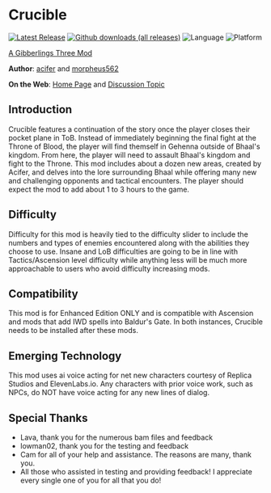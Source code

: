 # Crucible

[![Latest Release](https://img.shields.io/github/v/release/gibberlings3/crucible?include_prereleases)](https://github.com/Gibberlings3/crucible/releases/latest)
[![Github downloads (all releases)](https://img.shields.io/github/downloads/gibberlings3/crucible/total.svg?color=informational)](https://github.com/gibberlings3/crucible/releases)
![Language](https://img.shields.io/static/v1?label=language&message=english&color=informational)
![Platform](https://img.shields.io/static/v1?label=platform&message=windows%20%7C%20macos%20%7C%20linux&color=informational)

[A Gibberlings Three Mod](https://www.gibberlings3.net/)

**Author**: [acifer](https://github.com/AciferBG) and [morpheus562](https://www.gibberlings3.net/profile/11591-morpheus562/)

**On the Web**: [Home Page](https://www.gibberlings3.net/mods/quests/crucible/) and [Discussion Topic](https://www.gibberlings3.net/forums/forum/237-the-crucible/)

## Introduction

Crucible features a continuation of the story once the player closes their pocket plane in ToB. Instead of immediately beginning the final fight at the Throne of Blood, the player will find themself in Gehenna outside of Bhaal's kingdom. From here, the player will need to assault Bhaal's kingdom and fight to the Throne. This mod includes about a dozen new areas, created by Acifer, and delves into the lore surrounding Bhaal while offering many new and challenging opponents and tactical encounters. The player should expect the mod to add about 1 to 3 hours to the game.

## Difficulty
Difficulty for this mod is heavily tied to the difficulty slider to include the numbers and types of enemies encountered along with the abilities they choose to use. Insane and LoB difficulties are going to be in line with Tactics/Ascension level difficulty while anything less will be much more approachable to users who avoid difficulty increasing mods. 

## Compatibility

This mod is for Enhanced Edition ONLY and is compatible with Ascension and mods that add IWD spells into Baldur's Gate. In both instances, Crucible needs to be installed after these mods.

## Emerging Technology

This mod uses ai voice acting for net new characters courtesy of Replica Studios and ElevenLabs.io. Any characters with prior voice work, such as NPCs, do NOT have voice acting for any new lines of dialog.

## Special Thanks

- Lava, thank you for the numerous bam files and feedback
- lowman02, thank you for the testing and feedback
- Cam for all of your help and assistance. The reasons are many, thank you.
- All those who assisted in testing and providing feedback! I appreciate every single one of you for all that you do!
